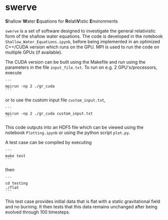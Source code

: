 # swerve
**S**hallow **W**ater **E**quations for **R**elati**V**istic **E**nvironments

`swerve` is a set of software designed to investigate the general relativistic form of the shallow water equations. The code is developed in the notebook `Shallow_Water_Equations.ipynb`, before being implemented in an optimized C++/CUDA version which runs on the GPU. MPI is used to run the code on multiple GPUs (if available).

The CUDA version can be built using the Makefile and run using the parameters in the file `input_file.txt`. To run on e.g. 2 GPU's/processors, execute

    ```
    mpirun -np 2 ./gr_cuda
    ```

or to use the custom input file `custom_input.txt`,

    ```
    mpirun -np 2 ./gr_cuda custom_input.txt
    ```

This code outputs into an HDF5 file which can be viewed using the notebook `Plotting.ipynb` or using the python script `plot.py`.

A test case can be compiled by executing

    ```
    make test
    ```

then

    ```
    cd testing
    ./flat
    ```

This test case provides initial data that is flat with a static gravitational field and no burning. It then tests that this data remains unchanged after being evolved through 100 timesteps.
